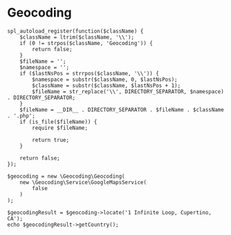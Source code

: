 Geocoding
=========

    spl_autoload_register(function($className) {
        $className = ltrim($className, '\\');
        if (0 != strpos($className, 'Geocoding')) {
            return false;
        }
        $fileName = '';
        $namespace = '';
        if ($lastNsPos = strrpos($className, '\\')) {
            $namespace = substr($className, 0, $lastNsPos);
            $className = substr($className, $lastNsPos + 1);
            $fileName = str_replace('\\', DIRECTORY_SEPARATOR, $namespace) . DIRECTORY_SEPARATOR;
        }
        $fileName = __DIR__ . DIRECTORY_SEPARATOR . $fileName . $className . '.php';
        if (is_file($fileName)) {
            require $fileName;
    
            return true;
        }
    
        return false;
    });
    
    $geocoding = new \Geocoding\Geocoding(
        new \Geocoding\Service\GoogleMapsService(
            false
        )
    );
    
    $geocodingResult = $geocoding->locate('1 Infinite Loop, Cupertino, CA');
    echo $geocodingResult->getCountry();
